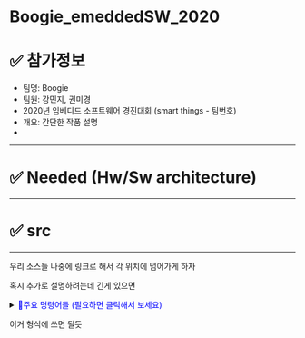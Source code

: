 # Boogie_emeddedSW_2020

# ✅ 참가정보
 - 팀명: Boogie
 - 팀원: 강민지, 권미경
 - 2020년 임베디드 소프트웨어 경진대회 (smart things - 팀번호)
 - 개요: 간단한 작품 설명
 - 
 
 ---
 # ✅ Needed (Hw/Sw architecture)
 
 
 ---
  # ✅ src
  
  
  
 
 
---

우리 소스들 나중에 링크로 해서 각 위치에 넘어가게 하자

혹시 추가로 설명하려는데 긴게 있으면 

<details>
<summary><span style="color:blue">📝주요 명령어들 (필요하면 클릭해서 보세요)</span></summary>

```
CUDA_VISIBLE_DEVICES=1 python3 train.py --cfg cfg/cfg쓸거 --data 데이터위치 --transfer --resume --xywh

CUDA_VISIBLE_DEVICES=1 : 회사 내 GPU 사용할 때, 0~3까지의 숫자를 사용할 수 있고 주로 숫자를 안붙이고 사용하게 되면 default가 0이기 때문에 최대한 0은 피해서 사용해주세요

학습 시킬 때: train.py를 돌리는 데 옵션이 붙어 있습니다. -h 를 치게 되면 옵션에서 뭘 써야하는지 알 수 있습니다.
```
</details>

이거 형식에 쓰면 될듯
